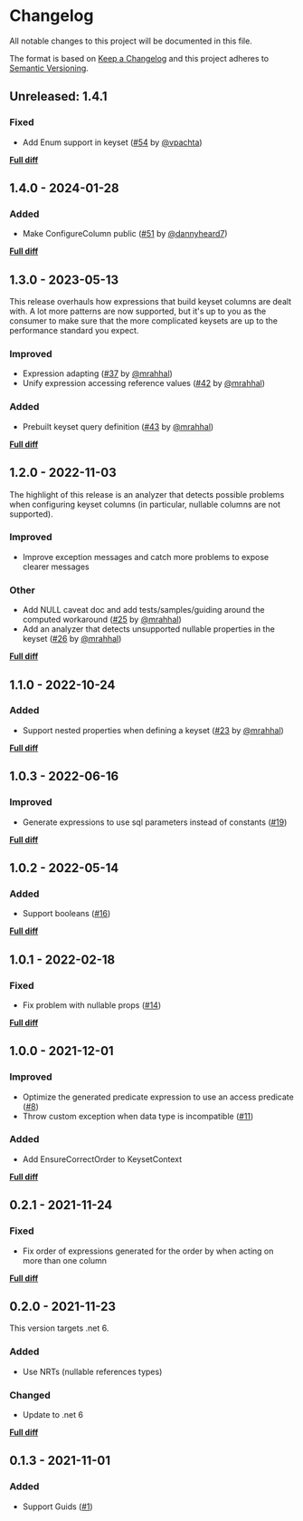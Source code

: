 # Changelog

All notable changes to this project will be documented in this file.

The format is based on [Keep a Changelog](http://keepachangelog.com/)
and this project adheres to [Semantic Versioning](http://semver.org/).

## Unreleased: 1.4.1

### Fixed

- Add Enum support in keyset ([#54](https://github.com/mrahhal/MR.EntityFrameworkCore.KeysetPagination/pull/54) by [@vpachta](https://github.com/vpachta))

[**Full diff**](https://github.com/mrahhal/MR.EntityFrameworkCore.KeysetPagination/compare/v1.4.0...HEAD)

## 1.4.0 - 2024-01-28

### Added

- Make ConfigureColumn public ([#51](https://github.com/mrahhal/MR.EntityFrameworkCore.KeysetPagination/pull/51) by [@dannyheard7](https://github.com/dannyheard7))

[**Full diff**](https://github.com/mrahhal/MR.EntityFrameworkCore.KeysetPagination/compare/v1.3.0...v1.4.0)

## 1.3.0 - 2023-05-13

This release overhauls how expressions that build keyset columns are dealt with. A lot more patterns are now supported, but it's up to you as the consumer to make sure that the more complicated keysets are up to the performance standard you expect.

### Improved

- Expression adapting ([#37](https://github.com/mrahhal/MR.EntityFrameworkCore.KeysetPagination/issues/37) by [@mrahhal](https://github.com/mrahhal))
- Unify expression accessing reference values ([#42](https://github.com/mrahhal/MR.EntityFrameworkCore.KeysetPagination/pull/42) by [@mrahhal](https://github.com/mrahhal))

### Added

- Prebuilt keyset query definition ([#43](https://github.com/mrahhal/MR.EntityFrameworkCore.KeysetPagination/issues/43) by [@mrahhal](https://github.com/mrahhal))

[**Full diff**](https://github.com/mrahhal/MR.EntityFrameworkCore.KeysetPagination/compare/v1.2.0...v1.3.0)

## 1.2.0 - 2022-11-03

The highlight of this release is an analyzer that detects possible problems when configuring keyset columns (in particular, nullable columns are not supported).

### Improved

- Improve exception messages and catch more problems to expose clearer messages

### Other

- Add NULL caveat doc and add tests/samples/guiding around the computed workaround ([#25](https://github.com/mrahhal/MR.EntityFrameworkCore.KeysetPagination/pull/25) by [@mrahhal](https://github.com/mrahhal))
- Add an analyzer that detects unsupported nullable properties in the keyset ([#26](https://github.com/mrahhal/MR.EntityFrameworkCore.KeysetPagination/issues/26) by [@mrahhal](https://github.com/mrahhal))

[**Full diff**](https://github.com/mrahhal/MR.EntityFrameworkCore.KeysetPagination/compare/v1.1.0...v1.2.0)

## 1.1.0 - 2022-10-24

### Added

- Support nested properties when defining a keyset ([#23](https://github.com/mrahhal/MR.EntityFrameworkCore.KeysetPagination/pull/23) by [@mrahhal](https://github.com/mrahhal))

[**Full diff**](https://github.com/mrahhal/MR.EntityFrameworkCore.KeysetPagination/compare/v1.0.3...v1.1.0)

## 1.0.3 - 2022-06-16

### Improved

- Generate expressions to use sql parameters instead of constants ([#19](https://github.com/mrahhal/MR.EntityFrameworkCore.KeysetPagination/pull/19))

[**Full diff**](https://github.com/mrahhal/MR.EntityFrameworkCore.KeysetPagination/compare/v1.0.2...v1.0.3)

## 1.0.2 - 2022-05-14

### Added

- Support booleans ([#16](https://github.com/mrahhal/MR.EntityFrameworkCore.KeysetPagination/issues/16))

[**Full diff**](https://github.com/mrahhal/MR.EntityFrameworkCore.KeysetPagination/compare/v1.0.1...v1.0.2)

## 1.0.1 - 2022-02-18

### Fixed

- Fix problem with nullable props ([#14](https://github.com/mrahhal/MR.EntityFrameworkCore.KeysetPagination/issues/14))

[**Full diff**](https://github.com/mrahhal/MR.EntityFrameworkCore.KeysetPagination/compare/v1.0.0...v1.0.1)

## 1.0.0 - 2021-12-01

### Improved

- Optimize the generated predicate expression to use an access predicate ([#8](https://github.com/mrahhal/MR.EntityFrameworkCore.KeysetPagination/issues/8))
- Throw custom exception when data type is incompatible ([#11](https://github.com/mrahhal/MR.EntityFrameworkCore.KeysetPagination/issues/11))

### Added

- Add EnsureCorrectOrder to KeysetContext

[**Full diff**](https://github.com/mrahhal/MR.EntityFrameworkCore.KeysetPagination/compare/v0.2.0...v1.0.0)

## 0.2.1 - 2021-11-24

### Fixed

- Fix order of expressions generated for the order by when acting on more than one column

[**Full diff**](https://github.com/mrahhal/MR.EntityFrameworkCore.KeysetPagination/compare/v0.2.0...v0.2.1)

## 0.2.0 - 2021-11-23

This version targets .net 6.

### Added

- Use NRTs (nullable references types)

### Changed

- Update to .net 6

[**Full diff**](https://github.com/mrahhal/MR.EntityFrameworkCore.KeysetPagination/compare/v0.1.3...v0.2.0)

## 0.1.3 - 2021-11-01

### Added

- Support Guids ([#1](https://github.com/mrahhal/MR.EntityFrameworkCore.KeysetPagination/issues/1))
